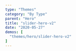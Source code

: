```yaml
---
type: "Themes"
category: "By Type"
parent: "Hero"
title: "slider-hero-v2"
date: "2020-05-27"
demos: [
  "themes/hero/slider-hero-v2"
]
---
```


